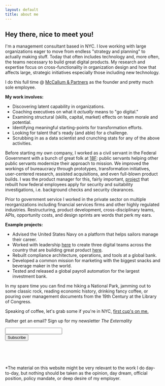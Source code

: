 ```yaml
---
layout: default
title: about me
---
```


## Hey there, nice to meet you!

I'm a management consultant based in NYC. I love working with large organizations eager to move from endless "strategy and planning" to actually making stuff. Today that often includes technology and, more often, the teams necessary to build great digital products. My research and expertise focus on cross-functionality in organization design and how that affects large, strategic initiatives especially those including new technology.

I do this full time @ [McCallum & Partners](https://mccallumpartners.org) as the founder and pretty much sole employee.

**My work involves:**

*  Discovering latent capability in organizations.
*  Coaching executives on what it *actually* means to "go digital."
*  Examining structural (skills, capital, market) effects on team morale and potential.
*  Identifying meaningful starting-points for transformation efforts.
*  Looking for talent that's ready (and able) for a challenge.
*  Scrubbing in as a data scientist and crunching stats for any of the above activities.

Before starting my own company, I worked as a civil servant in the Federal Government with a bunch of great folk at [18F](https://18f.gsa.gov): public servants helping other public servants modernize their approach to mission. We improved the workings of bureaucracy through prototypes, transformation initiatives, user-centered research, assisted acquisitions, and even full-blown product builds. I was the product manager for this, fairly important, [project](https://github.com/18F/culper/wiki) that rebuilt how federal employees apply for security and suitability investigations, i.e. background checks and security clearances.

Prior to government service I worked in the private sector on multiple reorganizations including financial services firms and other highly regulated industries. Restructuring, product development, cross-disciplinary teams, APIs, opportunity costs, and design sprints are words that perk my ears.

**Example projects:**

* Advised the United States Navy on a platform that helps sailors manage their career.
* Worked with leadership [here](https://www.argolimited.com/pages/argo-group-home) to create three digital teams across the country that are building great product [here](eager.to).
*  Rebuilt compliance architecture, operations, and tools at a global bank.
*  Developed a common mission for marketing with the biggest snacks and beverage maker in the world.
*  Tested and released a global payroll automation for the largest investment bank.

In my spare time you can find me hiking a National Park, jamming out to some classic rock, reading economic history, drinking fancy coffee, or pouring over management documents from the 19th Century at the Library of Congress.

Speaking of coffee, let's grab some if you're in NYC, [first cup's on me.](/coffee)

Rather get an email? Sign up for my newsletter *The Externality*
<link href="/css/mailchimp.css" rel="stylesheet" type="text/css"/>
<div id="mc_embed_signup"><form action="//michaelcata.us11.list-manage.com/subscribe/post?u=bd76dc3adcabd1ddbbb2607f8&amp;id=243d280dcd" method="post" id="mc-embedded-subscribe-form" name="mc-embedded-subscribe-form" class="validate" target="_blank" novalidate="novalidate"><div id="mc_embed_signup_scroll"><div class="mc-field-group"><input type="email" value="" class="required email" id="mce-EMAIL" aria-required="true" name="EMAIL" /></div><div id="mce-responses" class="clear"><div class="response" id="mce-error-response" style="display:none">&nbsp;</div><div class="response" id="mce-success-response" style="display:none">&nbsp;</div></div><!-- real people should not fill this in and expect good things - do not remove this or risk form bot signups--><div style="position: absolute; left: -5000px;" aria-hidden="true"><input type="text" tabindex="-1" value="" name="b_bd76dc3adcabd1ddbbb2607f8_243d280dcd" /></div><div style="font-family: 'Merriweather'" class="clear"><input type="submit" value="Subscribe" id="mc-embedded-subscribe" class="button" name="subscribe" /></div></div></form></div>

<script type="text/javascript" src="//s3.amazonaws.com/downloads.mailchimp.com/js/mc-validate.js"></script>

<script type="text/javascript">(function($) {window.fnames = new Array(); window.ftypes = new Array();fnames[0]='EMAIL';ftypes[0]='email';fnames[1]='FNAME';ftypes[1]='text';fnames[2]='LNAME';ftypes[2]='text';}(jQuery));var $mcj = jQuery.noConflict(true);</script><!--End mc_embed_signup-->

<br>
<br>&nbsp;

\*The material on this website might be very relevant to the work I do day-to-day, but nothing should be taken as the opinion, day dream, official position, policy mandate, or deep desire of my employer.
